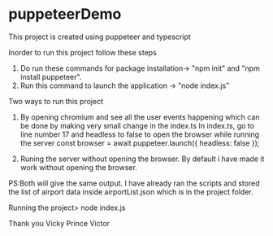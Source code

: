 # puppeteerDemo

This project is created using puppeteer and typescript

Inorder to run this project follow these steps
1. Do run these commands for package installation-> "npm init" and "npm install puppeteer".
2. Run this command to launch the application -> "node index.js"

Two ways to run this project

1. By opening chromium and see all the user events happening which can be done by making very small change in the index.ts
    In index.ts, go to line number 17 and headless to false to open the browser while running the server
    const browser = await puppeteer.launch({ headless: false });

2. Runing the server without opening the browser. By default i have made it work without opening the browser.

PS:Both will give the same output. I have already ran the scripts and stored the list of airport data inside airportList.json which is in the project folder.

Running the project> node index.js

Thank you
Vicky Prince Victor
